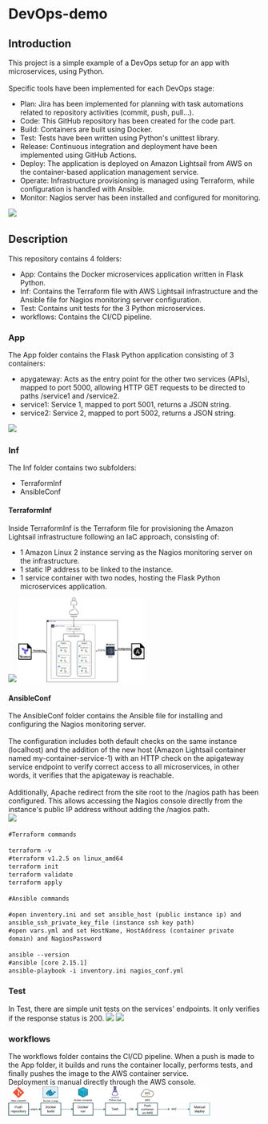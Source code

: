 # DevOps-demo

<h2> Introduction </h2>
This project is a simple example of a DevOps setup for an app with microservices, using Python.
<br>
<br>
Specific tools have been implemented for each DevOps stage:

- Plan: Jira has been implemented for planning with task automations related to repository activities (commit, push, pull...).
- Code: This GitHub repository has been created for the code part.
- Build: Containers are built using Docker.
- Test: Tests have been written using Python's unittest library.
- Release: Continuous integration and deployment have been implemented using GitHub Actions.
- Deploy: The application is deployed on Amazon Lightsail from AWS on the container-based application management service.
- Operate: Infrastructure provisioning is managed using Terraform, while configuration is handled with Ansible.
- Monitor: Nagios server has been installed and configured for monitoring.


 <img src="Img/DevOpsToolChainFlow.png" width="50%">

<h2> Description</h2>
This repository contains 4 folders:

- App: Contains the Docker microservices application written in Flask Python.
- Inf: Contains the Terraform file with AWS Lightsail infrastructure and the Ansible file for Nagios monitoring server configuration.
- Test: Contains unit tests for the 3 Python microservices.
- workflows: Contains the CI/CD pipeline.

<h3> App </h3>
The App folder contains the Flask Python application consisting of 3 containers:

- apygateway: Acts as the entry point for the other two services (APIs), mapped to port 5000, allowing HTTP GET requests to be directed to paths /service1 and /service2.
- service1: Service 1, mapped to port 5001, returns a JSON string.
- service2: Service 2, mapped to port 5002, returns a JSON string.
<img src="Img/MicroserviceDiagram.png" width="40%">
<h3> Inf </h3>
The Inf folder contains two subfolders:

- TerraformInf
- AnsibleConf
<h4> TerraformInf </h4>
Inside TerraformInf is the Terraform file for provisioning the Amazon Lightsail infrastructure following an IaC approach, consisting of:

- 1 Amazon Linux 2 instance serving as the Nagios monitoring server on the infrastructure.
- 1 static IP address to be linked to the instance.
- 1 service container with two nodes, hosting the Flask Python microservices application.
<img src="Img/TerraformApply.png" width="50%">
<img src="Img/Inf.png" width="50%">
<h4> AnsibleConf </h4>
The AnsibleConf folder contains the Ansible file for installing and configuring the Nagios monitoring server. <br>
<br>
The configuration includes both default checks on the same instance (localhost) and the addition of the new host (Amazon Lightsail container named my-container-service-1) with an HTTP check on the apigateway service endpoint to verify correct access to all microservices, in other words, it verifies that the apigateway is reachable. <br>
<br>
Additionally, Apache redirect from the site root to the /nagios path has been configured. This allows accessing the Nagios console directly from the instance's public IP address without adding the /nagios path. <br>
<img src="Img/Nagios.png" width="80%">

```
#Terraform commands

terraform -v
#terraform v1.2.5 on linux_amd64
terraform init
terraform validate
terraform apply

#Ansible commands

#open inventory.ini and set ansible_host (public instance ip) and ansible_ssh_private_key_file (instance ssh key path)
#open vars.yml and set HostName, HostAddress (container private domain) and NagiosPassword

ansible --version
#ansible [core 2.15.1]
ansible-playbook -i inventory.ini nagios_conf.yml
```

<h3> Test </h3>
In Test, there are simple unit tests on the services' endpoints. It only verifies if the response status is 200.
  <img src="Img/Service1.png" width="60%">
    <img src="Img/Service2.png" width="60%">
<h3> workflows </h3>
The workflows folder contains the CI/CD pipeline. When a push is made to the App folder, it builds and runs the container locally, performs tests, and finally pushes the image to the AWS container service. <br>
Deployment is manual directly through the AWS console.

  <img src="Img/CICDGitHubActions.png" width="80%">






  
